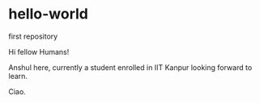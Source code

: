 # hello-world
first repository

Hi fellow Humans!

Anshul here, currently a student enrolled in IIT Kanpur looking forward to learn.

Ciao.
